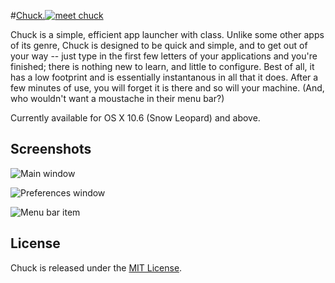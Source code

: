 #[Chuck.![meet chuck](http://cloud.github.com/downloads/msanders/Chuck/stache.png)](http://cloud.github.com/downloads/msanders/Chuck/Chuck.tar.gz)

Chuck is a simple, efficient app launcher with class. Unlike some other apps of its genre, Chuck is designed to be quick and simple, and to get out of your way -- just type in the first few letters of your applications and you're finished; there is nothing new to learn, and little to configure. Best of all, it has a low footprint and is essentially instantanous in all that it does. After a few minutes of use, you will forget it is there and so will your machine. (And, who wouldn't want a moustache in their menu bar?)

Currently available for OS X 10.6 (Snow Leopard) and above.

## Screenshots
![Main window](http://cloud.github.com/downloads/msanders/Chuck/meta.png)

![Preferences window](http://cloud.github.com/downloads/msanders/Chuck/preferences.png)

![Menu bar item](http://cloud.github.com/downloads/msanders/Chuck/menubar-stache.png)

## License

Chuck is released under the [MIT License](http://github.com/msanders/Chuck/blob/master/LICENSE.txt).
